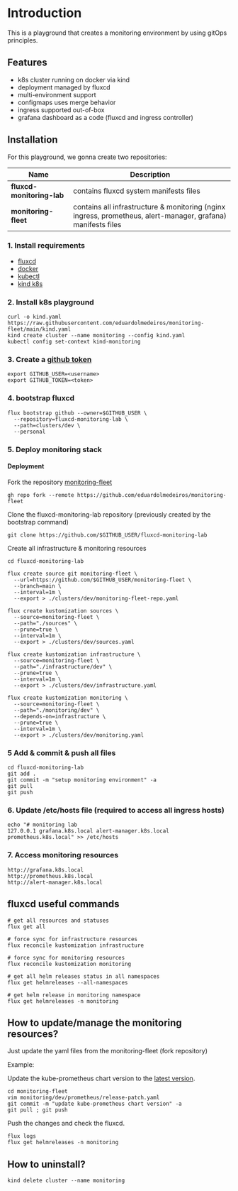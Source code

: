 # Introduction

This is a playground that creates a monitoring environment by using gitOps principles.

## Features

  * k8s cluster running on docker via kind
  * deployment managed by fluxcd
  * multi-environment support
  * configmaps uses merge behavior
  * ingress supported out-of-box
  * grafana dashboard as a code (fluxcd and ingress controller)

## Installation

For this playground, we gonna create two repositories:

| Name                       | Description                                                                                                   |
| -------------------------- | ------------------------------------------------------------------------------------------------------------- |
| **fluxcd-monitoring-lab**  | contains fluxcd system manifests files                                                                        |
| **monitoring-fleet**       | contains all infrastructure & monitoring (nginx ingress, prometheus, alert-manager, grafana) manifests files  |
    

### 1. Install requirements

* [fluxcd](https://fluxcd.io/)
* [docker](https://www.docker.com/)
* [kubectl](https://kubernetes.io/docs/tasks/tools/)
* [kind k8s](https://kind.sigs.k8s.io/docs/user/quick-start/#installation)


### 2. Install k8s playground

```
curl -o kind.yaml https://raw.githubusercontent.com/eduardolmedeiros/monitoring-fleet/main/kind.yaml
kind create cluster --name monitoring --config kind.yaml
kubectl config set-context kind-monitoring
```

### 3. Create a [github token](https://docs.github.com/en/enterprise-server@3.4/authentication/keeping-your-account-and-data-secure/creating-a-personal-access-token)

```
export GITHUB_USER=<username>
export GITHUB_TOKEN=<token>
```

### 4. bootstrap fluxcd

```
flux bootstrap github --owner=$GITHUB_USER \
  --repository=fluxcd-monitoring-lab \
  --path=clusters/dev \
  --personal
```

### 5. Deploy monitoring stack

#### Deployment

Fork the repository [monitoring-fleet](https://github.com/eduardolmedeiros/monitoring-fleet)

```
gh repo fork --remote https://github.com/eduardolmedeiros/monitoring-fleet
```

Clone the fluxcd-monitoring-lab repository (previously created by the bootstrap command)

```
git clone https://github.com/$GITHUB_USER/fluxcd-monitoring-lab
```


Create all infrastructure & monitoring resources

```
cd fluxcd-monitoring-lab

flux create source git monitoring-fleet \
  --url=https://github.com/$GITHUB_USER/monitoring-fleet \
  --branch=main \
  --interval=1m \
  --export > ./clusters/dev/monitoring-fleet-repo.yaml

flux create kustomization sources \
  --source=monitoring-fleet \
  --path="./sources" \
  --prune=true \
  --interval=1m \
  --export > ./clusters/dev/sources.yaml

flux create kustomization infrastructure \
  --source=monitoring-fleet \
  --path="./infrastructure/dev" \
  --prune=true \
  --interval=1m \
  --export > ./clusters/dev/infrastructure.yaml

flux create kustomization monitoring \
  --source=monitoring-fleet \
  --path="./monitoring/dev" \
  --depends-on=infrastructure \
  --prune=true \
  --interval=1m \
  --export > ./clusters/dev/monitoring.yaml
```

### 5 Add & commit & push all files

```
cd fluxcd-monitoring-lab
git add .
git commit -m "setup monitoring environment" -a
git pull
git push
```

### 6. Update /etc/hosts file (required to access all ingress hosts)

```
echo "# monitoring lab
127.0.0.1 grafana.k8s.local alert-manager.k8s.local prometheus.k8s.local" >> /etc/hosts
```

### 7. Access monitoring resources

```
http://grafana.k8s.local
http://prometheus.k8s.local
http://alert-manager.k8s.local
```

## fluxcd useful commands

```
# get all resources and statuses
flux get all 

# force sync for infrastructure resources
flux reconcile kustomization infrastructure

# force sync for monitoring resources
flux reconcile kustomization monitoring

# get all helm releases status in all namespaces
flux get helmreleases --all-namespaces

# get helm release in monitoring namespace
flux get helmreleases -n monitoring 
```

## How to update/manage the monitoring resources?

Just update the yaml files from the monitoring-fleet (fork repository)

Example:

Update the kube-prometheus chart version to the [latest version](https://artifacthub.io/packages/helm/prometheus-community/kube-prometheus-stack).


```
cd monitoring-fleet
vim monitoring/dev/prometheus/release-patch.yaml
git commit -m "update kube-prometheus chart version" -a
git pull ; git push
```

Push the changes and check the fluxcd.

```
flux logs
flux get helmreleases -n monitoring 
```

## How to uninstall?

```
kind delete cluster --name monitoring
```
